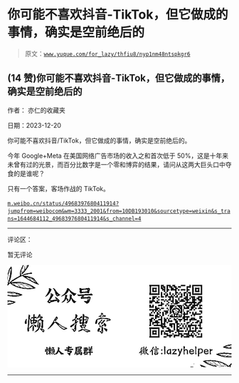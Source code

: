 # 你可能不喜欢抖音-TikTok，但它做成的事情，确实是空前绝后的

> 原文：[`www.yuque.com/for_lazy/thfiu8/nyp1nm48ntspkgr6`](https://www.yuque.com/for_lazy/thfiu8/nyp1nm48ntspkgr6)

## (14 赞)你可能不喜欢抖音-TikTok，但它做成的事情，确实是空前绝后的

作者： 亦仁的收藏夹

日期：2023-12-20

你可能不喜欢抖音/TikTok，但它做成的事情，确实是空前绝后的。

今年 Google+Meta 在美国网络广告市场的收入之和首次低于 50%，这是十年来未曾有过的光景，而百分比数字是一个零和博弈的结果，请问从这两大巨头口中夺食的是谁呢？

只有一个答案，客场作战的 TikTok。

[`m.weibo.cn/status/4968397680411914?jumpfrom=weibocom&wm=3333_2001&from=10DB193010&sourcetype=weixin&s_trans=1644684112_4968397680411914&s_channel=4`](https://m.weibo.cn/status/4968397680411914?jumpfrom=weibocom&wm=3333_2001&from=10DB193010&sourcetype=weixin&s_trans=1644684112_4968397680411914&s_channel=4)

* * *

评论区：

暂无评论

![](img/21de372a77ea1f441c613f7316831ae1.png)

* * *